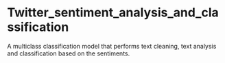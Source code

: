 # Twitter_sentiment_analysis_and_classification
A multiclass classification model that performs text cleaning, text analysis and classification based on the sentiments.
